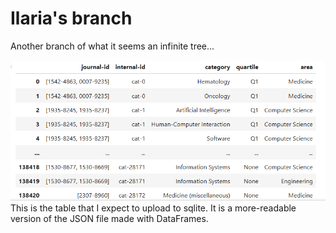 # Ilaria's branch
Another branch of what it seems an infinite tree...

![Category table modified](https://github.com/git-lost-data-science/Git-Lost/blob/ilaria's/category-df.png)
This is the table that I expect to upload to sqlite. It is a more-readable version of the JSON file made with DataFrames. 
